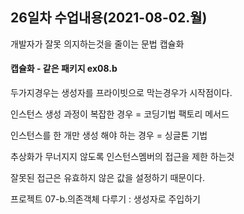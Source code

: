 ## 26일차 수업내용(2021-08-02.월)

개발자가 잘못 의지하는것을 줄이는 문법 캡슐화

#### 캡슐화 - 같은 패키지 ex08.b



두가지경우는 생성자를 프라이빗으로 막는경우가 시작점이다.

인스턴스 생성 과정이 복잡한 경우 = 코딩기법 팩토리 메서드

인스턴스를 한 개만 생성 해야 하는 경우 = 싱글톤 기법



추상화가 무너지지 않도록 인스턴스멤버의 접근을 제한 하는것

잘못된 접근은 유효하지 않은 값을 설정하기 때문이다.



프로젝트 07-b.의존객체 다루기 : 생성자로 주입하기